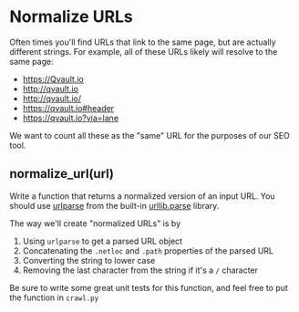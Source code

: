 # Normalize URLs

Often times you'll find URLs that link to the same page, but are actually different strings. For example, all of these URLs likely will resolve to the same page:

* https://Qvault.io
* http://qvault.io
* http://qvault.io/
* https://qvault.io#header
* https://qvault.io?via=lane

We want to count all these as the "same" URL for the purposes of our SEO tool.

## normalize_url(url)

Write a function that returns a normalized version of an input URL. You should use [urlparse](https://docs.python.org/3/library/urllib.parse.html#url-parsing) from the built-in [urllib.parse](https://docs.python.org/3/library/urllib.parse.html) library.

The way we'll create "normalized URLs" is by

1. Using `urlparse` to get a parsed URL object
2. Concatenating the `.netloc` and `.path` properties of the parsed URL
3. Converting the string to lower case
4. Removing the last character from the string if it's a `/` character

Be sure to write some great unit tests for this function, and feel free to put the function in `crawl.py`
